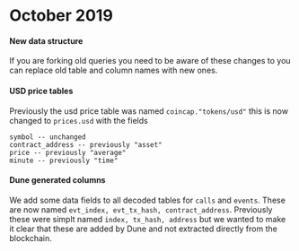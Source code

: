 # October 2019

#### New data structure <a href="#new-data-structure" id="new-data-structure"></a>

If you are forking old queries you need to be aware of these changes to you can replace old table and column names with new ones.

#### USD price tables <a href="#usd-price-tables" id="usd-price-tables"></a>

Previously the usd price table was named `coincap."tokens/usd"` this is now changed to `prices.usd` with the fields

```
symbol -- unchanged
contract_address -- previously "asset"
price -- previously "average"
minute -- previously "time"
```

#### Dune generated columns <a href="#dune-generated-columns" id="dune-generated-columns"></a>

We add some data fields to all decoded tables for `calls` and `events`. These are now named `evt_index, evt_tx_hash, contract_address`. Previously these were simplt named `index, tx_hash, address` but we wanted to make it clear that these are added by Dune and not extracted directly from the blockchain.
